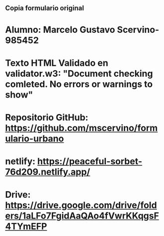 ## Copia formulario original

# Alumno: Marcelo Gustavo Scervino-985452

# Texto HTML Validado en validator.w3: "Document checking comleted. No errors or warnings to show"

# Repositorio GitHub: https://github.com/mscervino/formulario-urbano

# netlify: https://peaceful-sorbet-76d209.netlify.app/

# Drive: https://drive.google.com/drive/folders/1aLFo7FgidAaQAo4fVwrKKqgsF4TYmEFP

```

```
